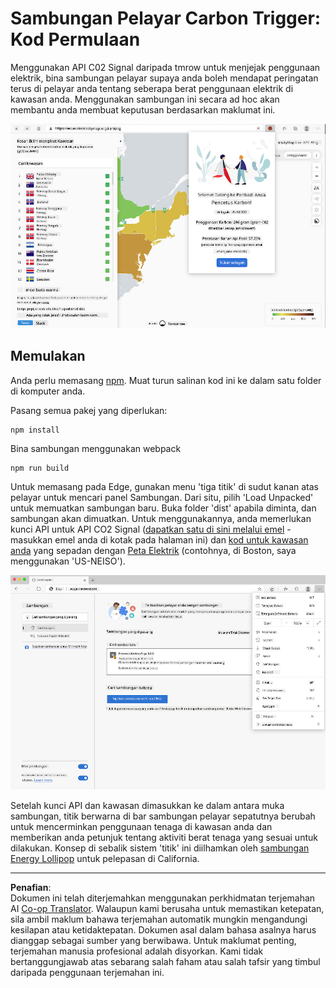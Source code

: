 <!--
CO_OP_TRANSLATOR_METADATA:
{
  "original_hash": "26fd39046d264ba185dcb086d3a8cf3e",
  "translation_date": "2025-08-27T22:23:16+00:00",
  "source_file": "5-browser-extension/start/README.md",
  "language_code": "ms"
}
-->
# Sambungan Pelayar Carbon Trigger: Kod Permulaan

Menggunakan API C02 Signal daripada tmrow untuk menjejak penggunaan elektrik, bina sambungan pelayar supaya anda boleh mendapat peringatan terus di pelayar anda tentang seberapa berat penggunaan elektrik di kawasan anda. Menggunakan sambungan ini secara ad hoc akan membantu anda membuat keputusan berdasarkan maklumat ini.

![screenshot sambungan](../../../../translated_images/extension-screenshot.0e7f5bfa110e92e3875e1bc9405edd45a3d2e02963e48900adb91926a62a5807.ms.png)

## Memulakan

Anda perlu memasang [npm](https://npmjs.com). Muat turun salinan kod ini ke dalam satu folder di komputer anda.

Pasang semua pakej yang diperlukan:

```
npm install
```

Bina sambungan menggunakan webpack

```
npm run build
```

Untuk memasang pada Edge, gunakan menu 'tiga titik' di sudut kanan atas pelayar untuk mencari panel Sambungan. Dari situ, pilih 'Load Unpacked' untuk memuatkan sambungan baru. Buka folder 'dist' apabila diminta, dan sambungan akan dimuatkan. Untuk menggunakannya, anda memerlukan kunci API untuk API CO2 Signal ([dapatkan satu di sini melalui emel](https://www.co2signal.com/) - masukkan emel anda di kotak pada halaman ini) dan [kod untuk kawasan anda](http://api.electricitymap.org/v3/zones) yang sepadan dengan [Peta Elektrik](https://www.electricitymap.org/map) (contohnya, di Boston, saya menggunakan 'US-NEISO').

![memasang](../../../../translated_images/install-on-edge.78634f02842c48283726c531998679a6f03a45556b2ee99d8ff231fe41446324.ms.png)

Setelah kunci API dan kawasan dimasukkan ke dalam antara muka sambungan, titik berwarna di bar sambungan pelayar sepatutnya berubah untuk mencerminkan penggunaan tenaga di kawasan anda dan memberikan anda petunjuk tentang aktiviti berat tenaga yang sesuai untuk dilakukan. Konsep di sebalik sistem 'titik' ini diilhamkan oleh [sambungan Energy Lollipop](https://energylollipop.com/) untuk pelepasan di California.

---

**Penafian**:  
Dokumen ini telah diterjemahkan menggunakan perkhidmatan terjemahan AI [Co-op Translator](https://github.com/Azure/co-op-translator). Walaupun kami berusaha untuk memastikan ketepatan, sila ambil maklum bahawa terjemahan automatik mungkin mengandungi kesilapan atau ketidaktepatan. Dokumen asal dalam bahasa asalnya harus dianggap sebagai sumber yang berwibawa. Untuk maklumat penting, terjemahan manusia profesional adalah disyorkan. Kami tidak bertanggungjawab atas sebarang salah faham atau salah tafsir yang timbul daripada penggunaan terjemahan ini.